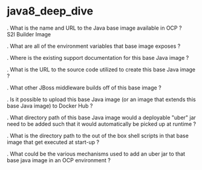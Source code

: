 # java8_deep_dive
. What is the name and URL to the Java base image available in OCP ?<br>
S2I Builder Image

. What are all of the environment variables that base image exposes ?


. Where is the existing support documentation for this base Java image ?


. What is the URL to the source code utilized to create this base Java image ?


. What other JBoss middleware builds off of this base image ?


. Is it possible to upload this base Java image (or an image that extends this base Java image) to Docker Hub ?


. What directory path of this base Java image would a deployable "uber" jar need to be added such that it would automatically be picked up at runtime  ?


. What is the directory path to the out of the box shell scripts in that base image that get executed at start-up ?


. What could be the various mechanisms used to add an uber jar to that base java image in an OCP environment ?

